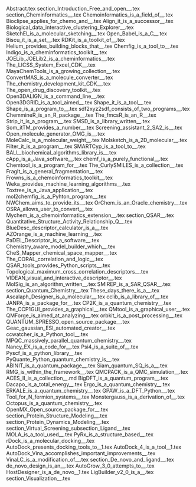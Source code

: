 Abstract.tex
section_Introduction_Free_and_open__.tex
section_Cheminformatics__.tex
Chemoinformatics_is_a_field_of__.tex
Bioclipse_applies_for_chemo_and__.tex
Align_it_is_a_successor__.tex
Biological_data_interactive_clustering_Explorer__.tex
SketchEl_is_a_molecular_sketching__.tex
Open_Babel_is_a_C__.tex
Biscu_it_is_a_set__.tex
RDKit_is_a_toolkit_of__.tex
Helium_provides_building_blocks_that__.tex
Chemfig_is_a_tool_to__.tex
Indigo_is_a_cheminformatics_toolkit__.tex
JOELib_JOELib2_is_a_cheminformatics__.tex
The_LICSS_System_Excel_CDK__.tex
MayaChemTools_is_a_growing_collection__.tex
ConvertMAS_is_a_molecule_converter__.tex
The_chemistry_development_kit_CDK__.tex
The_open_drug_discovery_toolkit__.tex
Open3DALIGN_is_a_command_line__.tex
Open3DGRID_is_a_tool_aimed__.tex
Shape_it_is_a_tool__.tex
Shape_is_a_program_to__.tex
sdf2xyz2sdf_consists_of_two_programs__.tex
ChemmineR_is_an_R_package__.tex
The_fmcsR_is_an_R__.tex
Strip_it_is_a_program__.tex
SMSD_is_a_library_written__.tex
Som_itTM_provides_a_number__.tex
Screening_assistant_2_SA2_is__.tex
Open_molecule_generator_OMG_is__.tex
MoleCalc_is_a_molecular_weight__.tex
Molsketch_is_a_2D_molecular__.tex
Filter_it_is_a_program__.tex
SMARTCyp_is_a_tool_to__.tex
BALL_biochemical_algorithms_library_is__.tex
cApp_is_a_Java_software__.tex
chemf_is_a_purely_functional__.tex
Chemtool_is_a_program_for__.tex
The_CurlySMILES_is_a_collection__.tex
FragIt_is_a_general_fragmentation__.tex
Frowns_is_a_chemoinformatics_toolkit__.tex
Weka_provides_machine_learning_algorithms__.tex
Toxtree_is_a_Java_application__.tex
mol2chemfig_is_a_Pyhton_program__.tex
NWChem_aims_to_provide_its__.tex
OrChem_is_an_Oracle_chemistry__.tex
OSRA_allows_user_to_convert__.tex
Mychem_is_a_chemoinformatics_extension__.tex
section_QSAR__.tex
Quantitative_Structure_Activity_Relationship_Q__.tex
BlueDesc_descriptor_calculator_is_a__.tex
AZOrange_is_a_machine_learning__.tex
PaDEL_Descriptor_is_a_software__.tex
Chemistry_aware_model_builder_which__.tex
CheS_Mapper_chemical_space_mapper__.tex
The_CORAL_correlation_and_logic__.tex
QSAR_tools_provides_Python_scripts__.tex
Topological_maximum_cross_correlation_descriptors__.tex
VIDEAN_visual_and_interactive_descriptor__.tex
MolSig_is_an_algorithm_written__.tex
SMIREP_is_a_SAR_QSAR__.tex
section_Quantum_Chemistry__.tex
These_days_there_is_a__.tex
Ascalaph_Designer_is_a_molecular__.tex
cclib_is_a_library_of__.tex
JANPA_is_a_package_for__.tex
CP2K_is_a_quantum_chemistry__.tex
The_CCP1GUI_provides_a_graphical__.tex
QMtool_is_a_graphical_user__.tex
QMForge_is_aimed_at_analyzing__.tex
orbkit_is_a_post_processing__.tex
QUANTUM_SPRESSO_open_source_package__.tex
Geac_gaussian_ESI_automated_creator__.tex
ccwatcher_is_a_Python_tool__.tex
MPQC_massively_parallel_quantum_chemistry__.tex
Nancy_EX_is_a_code_for__.tex
Psi4_is_a_suite_of__.tex
Pyscf_is_a_python_library__.tex
PyQuante_Python_quantum_chemistry_is__.tex
ABINIT_is_a_quantum_package__.tex
Siam_quantum_SQ_is_a__.tex
RMG_is_within_the_framework__.tex
QMCPACK_is_a_QMC_simulation__.tex
ACES_II_is_a_collection__.md
BigDFT_is_a_quantum_program__.tex
Dacapo_is_a_total_energy__.tex
Ergo_is_a_quantum_chemistry__.tex
ERKALE_is_a_quantum_chemistry__.tex
GPAW_is_a_DFT_Python__.tex
Tool_for_N_fermion_systems__.tex
Monstergauss_is_a_derivation_of__.tex
Octopus_is_a_quantum_chemistry__.tex
OpenMX_Open_source_package_for__.tex
section_Protein_Structure_Modeling__.tex
section_Protein_Dynamics_Modeling__.tex
section_Virtual_Screening_subsection_Ligand__.tex
MOLA_is_a_tool_used__.tex
PyRx_is_a_structure_based__.tex
rDock_is_a_molecular_docking__.tex
AutoDock_presents_docking_tools_to__1.tex
AutoDock_4_is_a_tool__1.tex
AutoDock_Vina_accomplishes_important_improvements__.tex
VinaLC_is_a_modification_of__.tex
section_De_novo_and_ligand__.tex
de_novo_design_is_an__.tex
AutoGrow_3_0_attempts_to__.tex
HostDesigner_is_a_de_novo__1.tex
LigBuilder_v2_0_is_a__.tex
section_Visualization__.tex